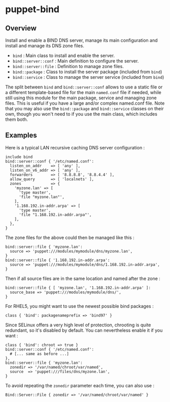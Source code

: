 # puppet-bind

## Overview

Install and enable a BIND DNS server, manage its main configuration and install
and manage its DNS zone files.

* `bind` : Main class to install and enable the server.
* `bind::server::conf` : Main definition to configure the server.
* `bind::server::file` : Definition to manage zone files.
* `bind::package` : Class to install the server package (included from `bind`)
* `bind::service` : Class to manage the server service (included from `bind`)

The split between `bind` and `bind::server::conf` allows to use a static file
or a different template-based file for the main `named.conf` file if needed,
while still using this module for the main package, service and managing zone
files. This is useful if you have a large and/or complex named.conf file.
Note that you may also use the `bind::package` and `bind::service` classes on
their own, though you won't need to if you use the main class, which includes
them both.

## Examples

Here is a typical LAN recursive caching DNS server configuration :

    include bind
    bind::server::conf { '/etc/named.conf':
      listen_on_addr    => [ 'any' ],
      listen_on_v6_addr => [ 'any' ],
      forwarders        => [ '8.8.8.8', '8.8.4.4' ],
      allow_query       => [ 'localnets' ],
      zones             => {
        'myzone.lan' => [
          'type master',
          'file "myzone.lan"',
        ],
        '1.168.192.in-addr.arpa' => [
          'type master',
          'file "1.168.192.in-addr.arpa"',
        ],
      },
    }

The zone files for the above could then be managed like this :

    bind::server::file { 'myzone.lan':
      source => 'puppet:///modules/mymodule/dns/myzone.lan',
    }
    bind::server::file { '1.168.192.in-addr.arpa':
      source => 'puppet:///modules/mymodule/dns/1.168.192.in-addr.arpa',
    }

Then if all source files are in the same location and named after the zone :

    bind::server::file { [ 'myzone.lan', '1.168.192.in-addr.arpa' ]:
      source_base => 'puppet:///modules/mymodule/dns/',
    }

For RHEL5, you might want to use the newest possible bind packages :

    class { 'bind': packagenameprefix => 'bind97' }

Since SELinux offers a very high level of protection, chrooting is quite
redundant, so it's disabled by default. You can nevertheless enable it if
you want :

    class { 'bind': chroot => true }
    bind::server::conf { '/etc/named.conf':
      # [... same as before ...]
    },
    bind::server::file { 'myzone.lan':
      zonedir => '/var/named/chroot/var/named',
      source  => 'puppet:///files/dns/myzone.lan',
    }

To avoid repeating the `zonedir` parameter each time, you can also use :

    Bind::Server::File { zonedir => '/var/named/chroot/var/named' }

